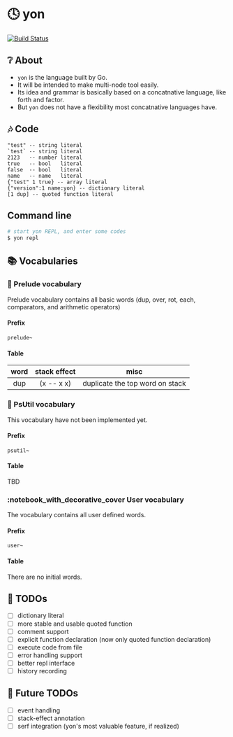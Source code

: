 # :clock4: yon

[![Build Status](https://travis-ci.org/mk2/yon.svg)](https://travis-ci.org/mk2/yon)

## :grey_question: About
- `yon` is the language built by Go.
- It will be intended to make multi-node tool easily.
- Its idea and grammar is basically based on a concatnative language, like forth and factor.
- But `yon` does not have a flexibility most concatnative languages have.

## :notes: Code

```factor
"test" -- string literal
`test` -- string literal
2123   -- number literal
true   -- bool   literal
false  -- bool   literal
name   -- name   literal
{"test" 1 true} -- array literal
{"version":1 name:yon} -- dictionary literal
[1 dup] -- quoted function literal
```

## Command line
```sh
# start yon REPL, and enter some codes
$ yon repl
```

## :books: Vocabularies

### :green_book: Prelude vocabulary
Prelude vocabulary contains all basic words (dup, over, rot, each, comparators, and arithmetic operators)

#### Prefix

```
prelude~
```

#### Table

word|stack effect|misc
:--:|:----------:|:--:
dup|(x -- x x)|duplicate the top word on stack

### :blue_book: PsUtil vocabulary
This vocabulary have not been implemented yet.

#### Prefix

```
psutil~
```

#### Table
TBD

### :notebook_with_decorative_cover User vocabulary
The vocabulary contains all user defined words.

#### Prefix

```
user~
```

#### Table
There are no initial words.

## :memo: TODOs
- [ ] dictionary literal
- [ ] more stable and usable quoted function
- [ ] comment support
- [ ] explicit function declaration (now only quoted function declaration)
- [ ] execute code from file
- [ ] error handling support
- [ ] better repl interface
- [ ] history recording

## :art: Future TODOs
- [ ] event handling
- [ ] stack-effect annotation
- [ ] serf integration (yon's most valuable feature, if realized)
